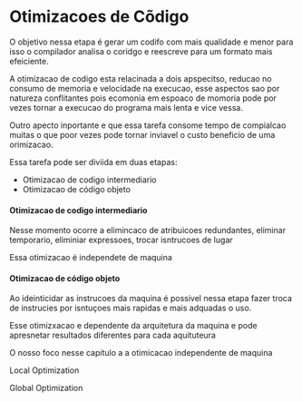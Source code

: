 Otimizacoes de Cõdigo
======

O objetivo nessa etapa é gerar um codifo com mais qualidade e menor para isso o compilador analisa o coridgo e reescreve para um formato mais efeiciente. 

A otimizacao de codigo esta relacinada a dois apspecitso, reducao no consumo de memoria e velocidade na execucao, esse aspectos sao por natureza conflitantes pois ecomonia em espoaco de momoria pode por vezes tornar a execucao do programa mais lenta e vice vessa.

Outro apecto inportante e que essa tarefa consome tempo de compialcao muitas o que poor vezes pode tornar inviavel o custo beneficio de uma orimizacao.

Essa tarefa pode ser diviida em duas etapas:

* Otimizacao de codigo intermediario
* Otimizacao de código objeto

#### Otimizacao de codigo intermediario

Nesse momento ocorre a elimincaco de atribuicoes redundantes, eliminar temporario, eliminiar expressoes, trocar isntrucoes de lugar

Essa otimizacao é independete de maquina

#### Otimizacao de código objeto

Ao ideinticidar as instrucoes da maquina é possivel nessa etapa fazer troca de instrucies por isntuçoes mais rapidas e mais adquadas o uso.

Esse otimizxacao e dependente da arquitetura da maquina e pode apresnetar resultados diferentes para cada aquituteura

O nosso foco nesse capitulo a a otimicacao independente de maquina

Local Optimization 

Global Optimization
